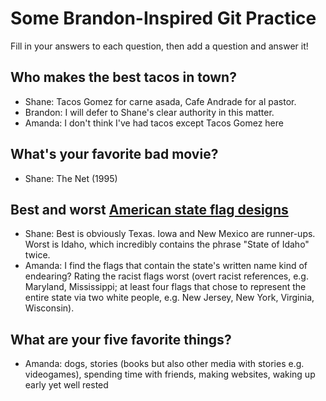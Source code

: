# Some Brandon-Inspired Git Practice
Fill in your answers to each question, then  add a question and answer it!

## Who makes the best tacos in town?
* Shane: Tacos Gomez for carne asada, Cafe Andrade for al pastor.
* Brandon: I will defer to Shane's clear authority in this matter.
* Amanda: I don't think I've had tacos except Tacos Gomez here

## What's your favorite bad movie?
* Shane: The Net (1995)

## Best and worst [American state flag designs](https://en.wikipedia.org/wiki/Flags_of_the_U.S._states_and_territories)
* Shane: Best is obviously Texas. Iowa and New Mexico are runner-ups. Worst is Idaho, which incredibly contains the phrase "State of Idaho" twice. 
* Amanda: I find the flags that contain the state's written name kind of endearing? Rating the racist flags worst (overt racist references, e.g. Maryland, Mississippi; at least four flags that chose to represent the entire state via two white people, e.g. New Jersey, New York, Virginia, Wisconsin).

## What are your five favorite things?
* Amanda: dogs, stories (books but also other media with stories e.g. videogames), spending time with friends, making websites, waking up early yet well rested
